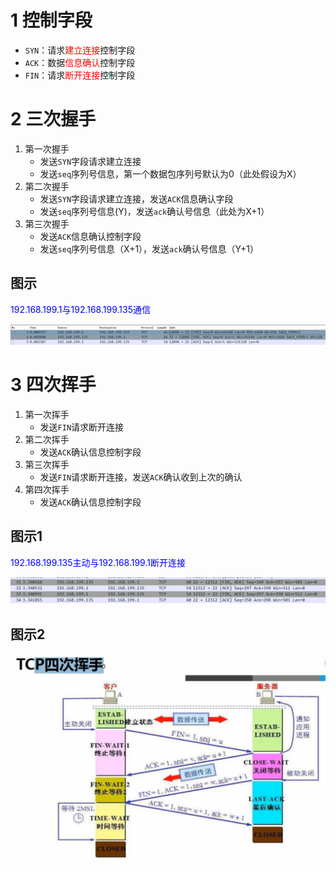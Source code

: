 # 1 控制字段

- `SYN`：请求<font color=red>建立连接</font>控制字段
- `ACK`：数据<font color=red>信息确认</font>控制字段
- `FIN`：请求<font color=red>断开连接</font>控制字段

# 2 三次握手

1. 第一次握手
    - 发送`SYN`字段请求建立连接
    - 发送`seq`序列号信息，第一个数据包序列号默认为0（此处假设为X）
2. 第二次握手
    - 发送`SYN`字段请求建立连接，发送`ACK`信息确认字段
    - 发送`seq`序列号信息(Y)，发送`ack`确认号信息（此处为X+1）
3. 第三次握手
    - 发送`ACK`信息确认控制字段
    - 发送`seq`序列号信息（X+1），发送`ack`确认号信息（Y+1）

## 图示

<font color=blue>192.168.199.1与192.168.199.135通信</font>

![在这里插入图片描述](三次握手与四次挥手.assets/20200908212617695.png)

# 3 四次挥手

1. 第一次挥手
    - 发送`FIN`请求断开连接
2. 第二次挥手
    - 发送`ACK`确认信息控制字段
3. 第三次挥手
    - 发送`FIN`请求断开连接，发送`ACK`确认收到上次的确认
4. 第四次挥手
    - 发送`ACK`确认信息控制字段

## 图示1

<font color=blue>192.168.199.135主动与192.168.199.1断开连接</font>

![在这里插入图片描述](三次握手与四次挥手.assets/20200908220140719.png)

## 图示2

![img](三次握手与四次挥手.assets/clipboard.png)















